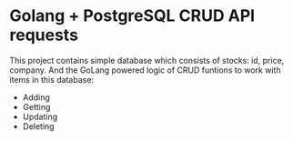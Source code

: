 # Golang + PostgreSQL CRUD API requests
This project contains simple database which consists of stocks: id, price, company. And the GoLang powered logic of CRUD funtions to work with items in this database:
- Adding
- Getting
- Updating
- Deleting  
